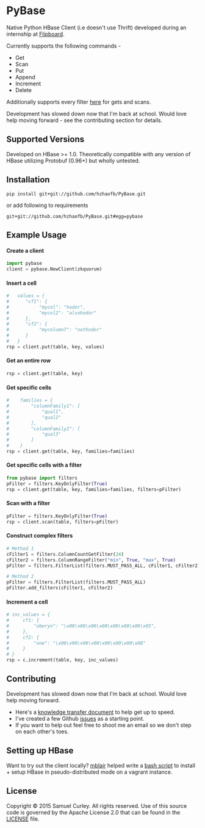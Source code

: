 # PyBase
Native Python HBase Client (i.e doesn't use Thrift) developed during an internship at [Flipboard](https://about.flipboard.com/).

Currently supports the following commands -

- Get
- Scan
- Put
- Append
- Increment
- Delete

Additionally supports every filter [here](/filters.py) for gets and scans.

Development has slowed down now that I'm back at school. Would love help moving forward - see the contributing section for details.

## Supported Versions

Developed on HBase >= 1.0. Theoretically compatible with any version of HBase utilizing Protobuf (0.96+) but wholly untested.

## Installation

```pip install git+git://github.com/hzhaofb/PyBase.git```

or add following to requirements

<code>git+git://github.com/hzhaofb/PyBase.git#egg=pybase</code>


## Example Usage

#### Create a client
```python
import pybase
client = pybase.NewClient(zkquorum)
```
#### Insert a cell
```python
#   values = {
#      "cf1": {
#           "mycol": "hodor",
#           "mycol2": "alsohodor"
#      },
#      "cf2": {
#           "mycolumn7": "nothodor"
#      }
#   }
rsp = client.put(table, key, values)
```

#### Get an entire row
```python
rsp = client.get(table, key)
```

#### Get specific cells
```python
#    families = {
#        "columnFamily1": [
#            "qual1",
#            "qual2"
#        ],
#        "columnFamily2": [
#            "qual3"
#        ]
#    }
rsp = client.get(table, key, families=families)
```

#### Get specific cells with a filter
```python
from pybase import filters
pFilter = filters.KeyOnlyFilter(True)
rsp = client.get(table, key, families=families, filters=pFilter)
```

#### Scan with a filter
```python
pFilter = filters.KeyOnlyFilter(True)
rsp = client.scan(table, filters=pFilter)
```

#### Construct complex filters
```python
# Method 1
cFilter1 = filters.ColumnCountGetFilter(24)
cFilter2 = filters.ColumnRangeFilter("min", True, "max", True)
pFilter = filters.FilterList(filters.MUST_PASS_ALL, cFilter1, cFilter2)

# Method 2
pFilter = filters.FilterList(filters.MUST_PASS_ALL)
pFilter.add_filters(cFilter1, cFilter2)
```

#### Increment a cell
```python
# inc_values = {
#     cf1: {
#         "oberyn": "\x00\x00\x00\x00\x00\x00\x00\x05",
#     },
#     cf2: {
#         "one": "\x00\x00\x00\x00\x00\x00\x00\x08"
#     }
# }
rsp = c.increment(table, key, inc_values)
```

## Contributing

Development has slowed down now that I'm back at school. Would love help moving forward.

- Here's a [knowledge transfer document](/DESIGN.md) to help get up to speed.
- I've created a few Github [issues](https://github.com/CurleySamuel/PyBase/issues) as a starting point.
- If you want to help out feel free to shoot me an email so we don't step on each other's toes.

## Setting up HBase

Want to try out the client locally? [mblair](https://github.com/mblair) helped write a [bash script](/setup_hbase.bash) to install + setup HBase in pseudo-distributed mode on a vagrant instance.

## License

Copyright © 2015 Samuel Curley. All rights reserved. Use of this source code is governed by the Apache License 2.0 that can be found in the [LICENSE](LICENSE) file.
